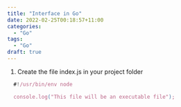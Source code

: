 ```yaml
---
title: "Interface in Go"
date: 2022-02-25T00:18:57+11:00
categories: 
  - "Go"
tags: 
  - "Go"
draft: true
---
```



1) Create the file index.js in your project folder
```javascript
  #!/usr/bin/env node

  console.log("This file will be an executable file");
```
